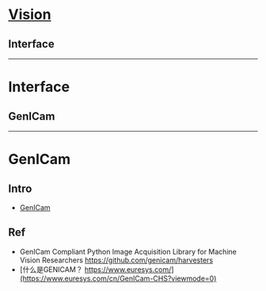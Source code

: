 # [Vision](https://github.com/liuwake/Vision)
## Interface
----
# Interface

## GenICam
-----
# GenICam
## Intro
- [GenICam](https://en.wikipedia.org/wiki/GenICam)
## Ref
- GenICam Compliant Python Image Acquisition Library for Machine Vision Researchers https://github.com/genicam/harvesters
- [什么是GENICAM？  https://www.euresys.com/](https://www.euresys.com/cn/GenICam-CHS?viewmode=0)